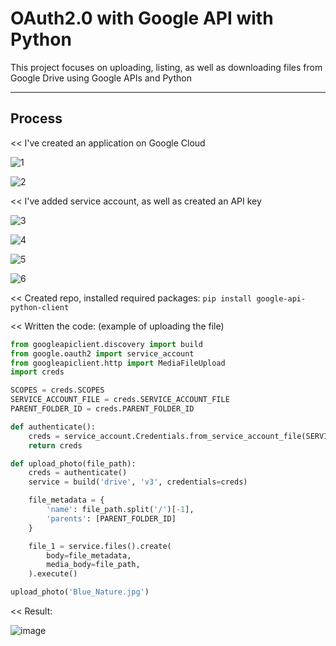 # OAuth2.0 with Google API with Python
This project focuses on uploading, listing, as well as downloading files from Google Drive using Google APIs and Python

-----------------------------------------------------------------------------------------
## Process
<< I've created an application on Google Cloud

![1](https://github.com/user-attachments/assets/8babeb44-1c8c-4f7b-9fc2-011fe5d30892)

![2](https://github.com/user-attachments/assets/1263e060-409d-4666-83f9-ea47efa9ef47)


<< I've added service account, as well as created an API key

![3](https://github.com/user-attachments/assets/08b8e2d8-6f85-4783-8b28-4e08a36757d0)

![4](https://github.com/user-attachments/assets/d6e4a9d4-58e9-47d4-8bcc-66c575642811)

![5](https://github.com/user-attachments/assets/60120b07-84ed-4762-849e-54ce65464bd7)

![6](https://github.com/user-attachments/assets/8aea270a-dbc8-4ccb-84f9-79ef5b2b194f)

<< Created repo, installed required packages:
`pip install google-api-python-client`

<< Written the code:
(example of uploading the file)
```python
from googleapiclient.discovery import build
from google.oauth2 import service_account
from googleapiclient.http import MediaFileUpload
import creds

SCOPES = creds.SCOPES
SERVICE_ACCOUNT_FILE = creds.SERVICE_ACCOUNT_FILE
PARENT_FOLDER_ID = creds.PARENT_FOLDER_ID

def authenticate():
    creds = service_account.Credentials.from_service_account_file(SERVICE_ACCOUNT_FILE, scopes=SCOPES)
    return creds

def upload_photo(file_path):
    creds = authenticate()
    service = build('drive', 'v3', credentials=creds)

    file_metadata = {
        'name': file_path.split('/')[-1],
        'parents': [PARENT_FOLDER_ID]
    }

    file_1 = service.files().create(
        body=file_metadata,
        media_body=file_path,
    ).execute()

upload_photo('Blue_Nature.jpg')
```

<< Result:

![image](https://github.com/user-attachments/assets/672d9210-91c4-468b-98f0-2b683d1538f1)



